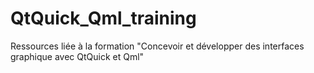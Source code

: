 # QtQuick_Qml_training
Ressources liée à la formation "Concevoir et développer des interfaces graphique avec QtQuick et Qml"
